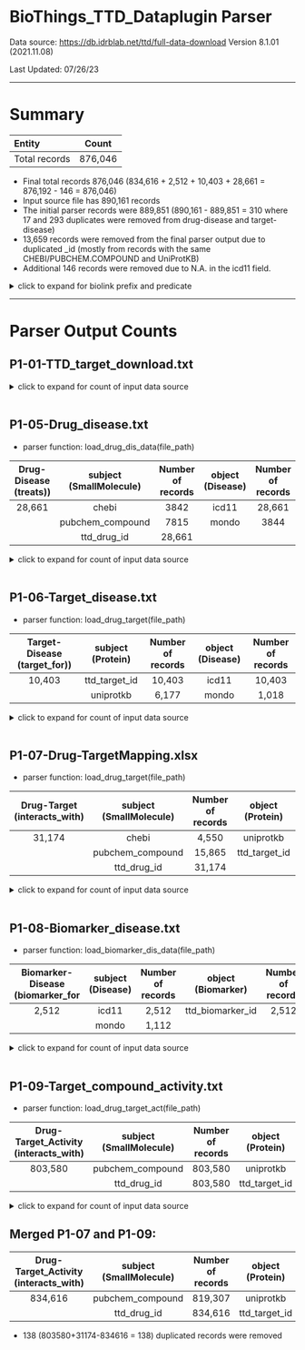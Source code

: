 # BioThings_TTD_Dataplugin Parser
Data source: https://db.idrblab.net/ttd/full-data-download
Version 8.1.01 (2021.11.08)

Last Updated: 07/26/23

***
# Summary

|Entity| Count |
|:--|:-----:|
|Total records| 876,046 |

- Final total records 876,046 (834,616 + 2,512 + 10,403 + 28,661 = 876,192 - 146 = 876,046)
- Input source file has 890,161 records
- The initial parser records were 889,851 (890,161 - 889,851 = 310 where 17 and 293 duplicates were removed from drug-disease and target-disease)
- 13,659 records were removed from the final parser output due to duplicated _id (mostly from records with the same CHEBI/PUBCHEM.COMPOUND and UniProtKB)
- Additional 146 records were removed due to N.A. in the icd11 field. 

<details><summary>click to expand for biolink prefix and predicate</summary>
  
## X-BTE biolink id_prefixes:
- PUBCHEM.COMPOUND
- CHEBI
- TTD.DRUG (ttd_drug_id)
- UniProtKB
- TTD.TARGET (ttd_target_id)

## X-BTE biolink predicates:
- interacts_with
- treats (reverse: treated_by)
- target_for (reverse: has_target)
- biomarker_for

</details> 

***

# Parser Output Counts

## P1-01-TTD_target_download.txt
<details><summary>click to expand for count of input data source</summary>
  
- Entity count from input data source file

| Entity | Count |             
| --- | --- |
| TARGETID | 4221 |
| UNIPROID  | 3597 |
| TARGTYPE | 4080 |
| BIOCLASS | 2626 |

- UniProtAC labels: 3597 (str + list of str), 3851 (str)
- Unique UniProtAC labels: 3448 (str)
</details>

<br>

## P1-05-Drug_disease.txt
- parser function: load_drug_dis_data(file_path)

|Drug-Disease (treats))| subject (SmallMolecule) | Number of records | object (Disease) | Number of records |
|:--------------------------:|:-----------------------:|:-----------------:|:----------------:|:-----------------:|
|28,661|chebi| 3842 |icd11|28,661|
||pubchem_compound| 7815 |mondo| 3844 |
||ttd_drug_id|28,661|||

  
<details><summary>click to expand for count of input data source</summary>

<br>

| Entity | Count | Notes |
| --- | --- | ---|
| TTDDRUID | 22,597 ||
| DRUGNAME  | 22,597 ||
| INDICATI | 28,978 | *input records |

- Parser merged TTDDRUGID with the same INDICATI ICD11
- 317 duplicated records are merged

</details>

<br>



## P1-06-Target_disease.txt
- parser function: load_drug_target(file_path)

|Target-Disease (target_for))| subject (Protein) | Number of records | object (Disease) | Number of records |
|:--------------------------:|:-----------------------:|:-----------------:|:----------------:|:-----------------:|
|10,403|ttd_target_id|10,403|icd11|10,403|
||uniprotkb|6,177|mondo|1,018|

<details><summary>click to expand for count of input data source</summary>
  
<br>

| Entity | Count | Notes
| --- | --- | --- |
| TARGETID | 2,373 ||
| TARGNAME  | 2,373 ||
| INDICATI | 10,428 | *input records |

- Parser merged TARGETID with the same INDICATI ICD11
- 17 duplicated TARGETID + INDICATI ICD11: 10428 - 10411 = 17
- Additional 8 duplicated records were removed after mapping icd11 to mondo and ttd_target_id to uniprotkb

</details>

<br>

## P1-07-Drug-TargetMapping.xlsx
- parser function: load_drug_target(file_path)

|Drug-Target (interacts_with)| subject (SmallMolecule) | Number of records | object (Protein) | Number of records |
|:--------------------------:|:-----------------------:|:-----------------:|:----------------:|:-----------------:|
|31,174|chebi|4,550|uniprotkb|19,836|
||pubchem_compound|15,865|ttd_target_id|31,174|
||ttd_drug_id|31,174|||

<details><summary>click to expand for count of input data source</summary>

<br>

| Entity | Count |
| --- | --- |
| DrugID | 44,663 |
| TargetID | 44,663 |
| MOA | 44,663 |
| Highest_status | 44,663 |

- 13,460 drug-target pairs overlapped with the P1-09 data, which were dealt together with the P1-09 parser
- The left 31,174 (44,663-13,460 = 31,203) were included in the output of this parser and 29 duplicated records were removed. (31,203-31,174 = 29)

</details>

<br>

## P1-08-Biomarker_disease.txt
- parser function: load_biomarker_dis_data(file_path)

|Biomarker-Disease (biomarker_for | subject (Disease) | Number of records | object  (Biomarker) | Number of records |
|:--------------------------:|:-----------------------:|:-----------------:|:----------------:|:-----------------:|
|2,512|icd11|2,512|ttd_biomarker_id|2,512|
||mondo|1,112|||

<details><summary>click to expand for count of input data source</summary>

<br>

| Entity | Count |
| --- | --- |
| BiomarkerID | 2,512 |
| Biomarker_Name | 2,512 |
| Diseasename | 2,512 |
| ICD11 | 2,512 |
| ICD10 | |
| ICD9 | |


</details>

<br>

## P1-09-Target_compound_activity.txt
- parser function: load_drug_target_act(file_path)

|Drug-Target_Activity (interacts_with)| subject (SmallMolecule) | Number of records | object (Protein) | Number of records |
|:--------------------------:|:-----------------------:|:-----------------:|:----------------:|:-----------------:|
|803,580|pubchem_compound|803,580|uniprotkb|480,975|
||ttd_drug_id|803,580|ttd_target_id|803,580|

<details><summary>click to expand for count of input data source</summary>

<br>

| Entity | Count |
| --- | --- |
| TTD Target ID | 803,580 |
| TTD Drug/Compound ID | 803,580 |
| Pubchem CID | 803,580 |
| Activity | 803,580 |

</details>

## Merged P1-07 and P1-09:
|Drug-Target_Activity (interacts_with)| subject (SmallMolecule) | Number of records | object (Protein) | Number of records |
|:--------------------------:|:-----------------------:|:-----------------:|:----------------:|:-----------------:|
|834,616|pubchem_compound|819,307|uniprotkb|500,703|
||ttd_drug_id|834,616|ttd_target_id|834,616|

- 138 (803580+31174-834616 = 138) duplicated records were removed

